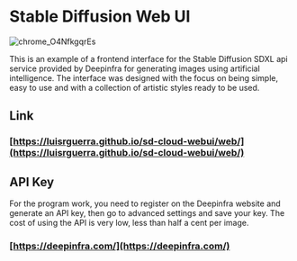 # Stable Diffusion Web UI

![chrome_O4NfkgqrEs](https://github.com/luisrguerra/sd-cloud-webui/assets/31783838/aa61510e-f521-400f-8eb2-d77327bb75b2)

This is an example of a frontend interface for the Stable Diffusion SDXL api service provided by Deepinfra for generating images using artificial intelligence. The interface was designed with the focus on being simple, easy to use and with a collection of artistic styles ready to be used.

## Link
### [https://luisrguerra.github.io/sd-cloud-webui/web/](https://luisrguerra.github.io/sd-cloud-webui/web/)

## API Key

For the program work, you need to register on the Deepinfra website and generate an API key, then go to advanced settings and save your key. The cost of using the API is very low, less than half a cent per image.

### [https://deepinfra.com/](https://deepinfra.com/)
